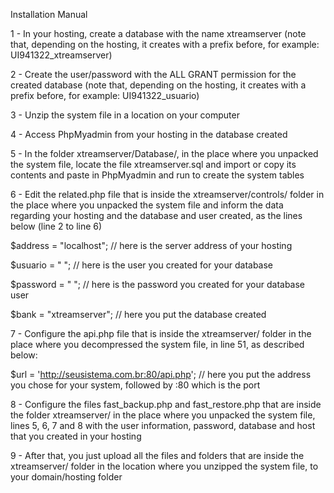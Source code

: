 
Installation Manual



1 - In your hosting, create a database with the name xtreamserver (note that, depending on the hosting, it creates with a prefix before, for example: UI941322_xtreamserver)

2 - Create the user/password with the ALL GRANT permission for the created database (note that, depending on the hosting, it creates with a prefix before, for example: UI941322_usuario)

3 - Unzip the system file in a location on your computer

4 - Access PhpMyadmin from your hosting in the database created

5 - In the folder xtreamserver/Database/, in the place where you unpacked the system file, locate the file xtreamserver.sql and import or copy its contents and paste in PhpMyadmin and run to create the system tables

6 - Edit the related.php file that is inside the xtreamserver/controls/ folder in the place where you unpacked the system file and inform the data regarding your hosting and the database and user created, as the lines below (line 2 to line 6)

$address = "localhost"; // here is the server address of your hosting

$usuario = " "; // here is the user you created for your database

$password = " "; // here is the password you created for your database user

$bank = "xtreamserver"; // here you put the database created

7 - Configure the api.php file that is inside the xtreamserver/ folder in the place where you decompressed the system file, in line 51, as described below:

$url = 'http://seusistema.com.br:80/api.php'; // here you put the address you chose for your system, followed by :80 which is the port

8 - Configure the files fast_backup.php and fast_restore.php that are inside the folder xtreamserver/ in the place where you unpacked the system file, lines 5, 6, 7 and 8 with the user information, password, database and host that you created in your hosting

9 - After that, you just upload all the files and folders that are inside the xtreamserver/ folder in the location where you unzipped the system file, to your domain/hosting folder
